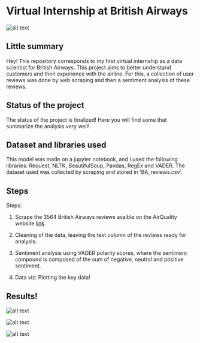 # Virtual Internship at British Airways

![alt text](https://astelus.com/wp-content/viajes/Aeronave-de-la-compa%C3%B1%C3%ADa-a%C3%A9rea-British-Airways.jpg)

## Little summary
Hey! 
This repository corresponds to my first virtual internship as a data scientist for British Airways. This project aims to better understand customers and their experience with the airline. For this, a collection of user reviews was done by web scraping and then a sentiment analysis of these reviews. 

## Status of the project
The status of the project is finalized! Here you will find some that summarize the analysis very well! 
 
## Dataset and libraries used
This model was made on a jupyter notebook, and I used the following libraries: Request, NLTK, BeautifulSoup, Pandas, RegEx and VADER. The dataset used was collected by scraping and stored in 'BA_reviews.csv'.

## Steps
Steps:
1. Scrape the 3564 British Airways reviews avaible on the AirQuality website [link](https://www.airlinequality.com/airline-reviews/british-airways).

2. Cleaning of the data, leaving the text column of the reviews ready for analysis.

3. Sentiment analysis using VADER polarity scores, where the sentiment compound is composed of the sum of negative, neutral and positive sentiment. 

4. Data viz: Plotting the key data! 

## Results!

![alt text](https://github.com/begolazoeg/Virtual_Internship_BA/blob/main/plots/Freq_word_reviews.png?raw=true)

![alt text](https://github.com/begolazoeg/Virtual_Internship_BA/blob/main/plots/Sentiment%20Analysis%20of%20British%20Airways%20reviews.png?raw=true
)

![alt text](https://github.com/begolazoeg/Virtual_Internship_BA/blob/main/plots/Distribution%20Plot%20for%20Length%20of%20Reviews.png?raw=true)



